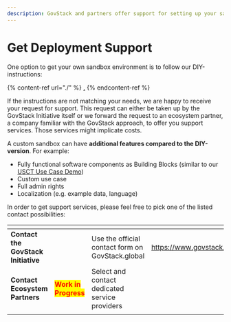 ```yaml
---
description: GovStack and partners offer support for setting up your sandbox
---
```


# Get Deployment Support

One option to get your own sandbox environment is to follow our DIY-instructions:&#x20;

{% content-ref url="./" %}
[.](./)
{% endcontent-ref %}

If the instructions are not matching your needs, we are happy to receive your request for support. This request can either be taken up by the GovStack Initiative itself or we forward the request to an ecosystem partner, a company familiar with the GovStack approach, to offer you support services. Those services might implicate costs.

A custom sandbox can have **additional features compared to the DIY-version**. For example:

* Fully functional software components as Building Blocks (similar to our [USCT Use Case Demo](../usct-use-case.md))
* Custom use case
* Full admin rights
* Localization (e.g. example data, language)

In order to get support services, please feel free to pick one of the listed contact possibilities:

<table data-card-size="large" data-view="cards"><thead><tr><th></th><th></th><th></th><th data-hidden data-card-target data-type="content-ref"></th><th data-hidden data-card-cover data-type="files"></th></tr></thead><tbody><tr><td><strong>Contact the GovStack Initiative</strong></td><td></td><td>Use the official contact form on GovStack.global</td><td><a href="https://www.govstack.global/about/contact/">https://www.govstack.global/about/contact/</a></td><td><a href="../../.gitbook/assets/contact-screenshot.png">contact-screenshot.png</a></td></tr><tr><td><strong>Contact Ecosystem Partners</strong></td><td><mark style="color:red;"><strong>Work in Progress</strong></mark></td><td>Select and contact dedicated service providers</td><td></td><td><a href="../../.gitbook/assets/Background blue web.png">Background blue web.png</a></td></tr><tr><td></td><td></td><td></td><td></td><td></td></tr></tbody></table>
